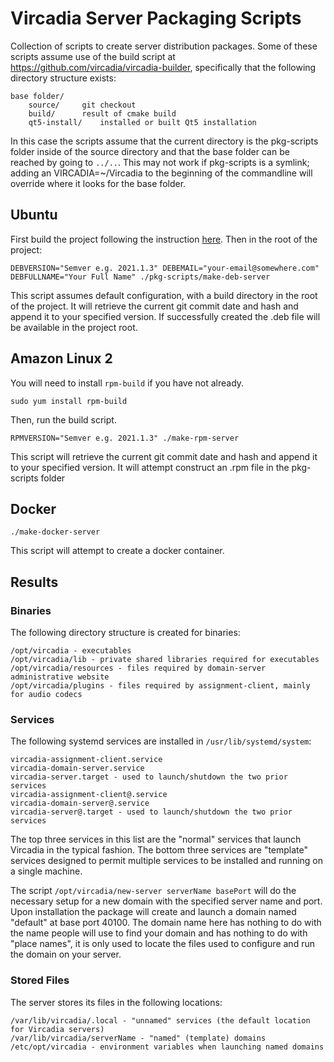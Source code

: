 # Vircadia Server Packaging Scripts

Collection of scripts to create server distribution packages. Some of these scripts assume
use of the build script at https://github.com/vircadia/vircadia-builder, specifically that
the following directory structure exists:

```
base folder/
	source/		git checkout
	build/		result of cmake build
	qt5-install/	installed or built Qt5 installation
```

In this case the scripts assume that the current directory is the pkg-scripts folder inside of the source directory
and that the base folder can be reached by going to `../..`. This may not work if pkg-scripts is a symlink; adding an VIRCADIA=~/Vircadia to the beginning of the commandline will override where it looks for the base folder.

## Ubuntu
First build the project following the instruction [here](../BUILD_LINUX.md).
Then in the root of the project:
```
DEBVERSION="Semver e.g. 2021.1.3" DEBEMAIL="your-email@somewhere.com" DEBFULLNAME="Your Full Name" ./pkg-scripts/make-deb-server
```
This script assumes default configuration, with a build directory in the root of the project.
It will retrieve the current git commit date and hash and append it to your specified version. If successfully created the .deb file will be available in the project root.

## Amazon Linux 2

You will need to install `rpm-build` if you have not already.
```
sudo yum install rpm-build
```
Then, run the build script.
```
RPMVERSION="Semver e.g. 2021.1.3" ./make-rpm-server
```

This script will retrieve the current git commit date and hash and append it to your specified version.
It will attempt construct an .rpm file in the pkg-scripts folder

## Docker
```
./make-docker-server
```

This script will attempt to create a docker container.

## Results

### Binaries

The following directory structure is created for binaries:
```
/opt/vircadia - executables
/opt/vircadia/lib - private shared libraries required for executables
/opt/vircadia/resources - files required by domain-server administrative website
/opt/vircadia/plugins - files required by assignment-client, mainly for audio codecs
```

### Services

The following systemd services are installed in `/usr/lib/systemd/system`:
```
vircadia-assignment-client.service
vircadia-domain-server.service
vircadia-server.target - used to launch/shutdown the two prior services
vircadia-assignment-client@.service
vircadia-domain-server@.service
vircadia-server@.target - used to launch/shutdown the two prior services
```

The top three services in this list are the "normal" services that launch Vircadia
in the typical fashion. The bottom three services are "template" services designed
to permit multiple services to be installed and running on a single machine.

The script `/opt/vircadia/new-server serverName basePort` will do the necessary
setup for a new domain with the specified server name and port. Upon installation
the package will create and launch a domain named "default" at base port 40100.
The domain name here has nothing to do with the name people will use to find your
domain and has nothing to do with "place names", it is only used to locate the files
used to configure and run the domain on your server.

### Stored Files

The server stores its files in the following locations:
```
/var/lib/vircadia/.local - "unnamed" services (the default location for Vircadia servers)
/var/lib/vircadia/serverName - "named" (template) domains
/etc/opt/vircadia - environment variables when launching named domains
```
